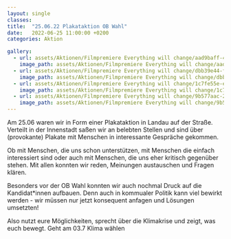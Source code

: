 ```yaml
---
layout: single
classes: 
title:  "25.06.22 Plakataktion OB Wahl"
date:   2022-06-25 11:00:00 +0200
categories: Aktion

gallery:
  - url: assets/Aktionen/Filmpremiere Everything will change/aad9baff-4af5-4db9-9c8b-0092961e606a.jpg
    image_path: assets/Aktionen/Filmpremiere Everything will change/aad9baff-4af5-4db9-9c8b-0092961e606a.jpg
  - url: assets/Aktionen/Filmpremiere Everything will change/dbb39e44-f4a5-4c3f-ae49-ec8780842650.jpg
    image_path: assets/Aktionen/Filmpremiere Everything will change/dbb39e44-f4a5-4c3f-ae49-ec8780842650.jpg
  - url: assets/Aktionen/Filmpremiere Everything will change/1c7fe55e-e8d8-4e6a-974c-cdbbd3069d57.jpg
    image_path: assets/Aktionen/Filmpremiere Everything will change/1c7fe55e-e8d8-4e6a-974c-cdbbd3069d57.jpg
  - url: assets/Aktionen/Filmpremiere Everything will change/9b577aac-23bc-4e68-b6db-4f0c9a795f4b.jpg
    image_path: assets/Aktionen/Filmpremiere Everything will change/9b577aac-23bc-4e68-b6db-4f0c9a795f4b.jpg
---
```



Am 25.06 waren wir in Form einer Plakataktion in Landau auf der Straße. Verteilt in der Innenstadt saßen wir an belebten Stellen und sind über (provokante) Plakate mit Menschen in interessante Gespräche gekommen.

Ob mit Menschen, die uns schon unterstützen, mit Menschen die einfach interessiert sind oder auch mit Menschen, die uns eher kritisch gegenüber stehen. Mit allen konnten wir reden, Meinungen austauschen und Fragen klären.

Besonders vor der OB Wahl konnten wir auch nochmal Druck auf die Kandidat*innen aufbauen. Denn auch in kommualer Politik kann viel bewirkt werden - wir müssen nur jetzt konsequent anfagen und Lösungen umsetzten!

Also nutzt eure Möglichkeiten, sprecht über die Klimakrise und zeigt, was euch bewegt. Geht am 03.7 Klima wählen
